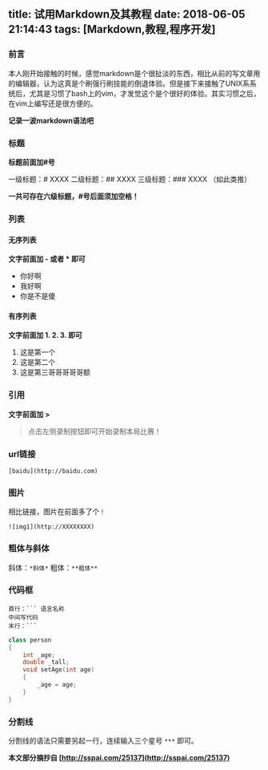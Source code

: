 title: 试用Markdown及其教程
date: 2018-06-05 21:14:43
tags: [Markdown,教程,程序开发]
---
### 前言

本人刚开始接触的时候，感觉markdown是个很扯淡的东西，相比从前的写文章用的编辑器，认为这真是个刷强行刷技能的倒退体验。但是接下来接触了UNIX系系统后，尤其是习惯了bash上的vim，才发觉这个是个很好的体验。其实习惯之后，在vim上编写还是很方便的。

**记录一波markdown语法吧**

<!-- more -->

### 标题

**标题前面加#号**

一级标题：# XXXX
二级标题：## XXXX
三级标题：### XXXX
（如此类推）

**一共可存在六级标题，#号后面须加空格！**

### 列表

#### 无序列表

**文字前面加 - 或者 * 即可**

* 你好啊
* 我好啊
* 你是不是傻

#### 有序列表
**文字前面加 1. 2. 3. 即可**

1. 这是第一个
2. 这是第二个
3. 这是第三哥哥哥哥哥额

### 引用

**文字前面加 >**

> 点击左侧录制按钮即可开始录制本局比赛！

### url链接

`[baidu](http://baidu.com)`

### 图片

相比链接，图片在前面多了个`！`

`![img1](http://XXXXXXXX)`

### 粗体与斜体
斜体：`*斜体*`
粗体：`**粗体**`

### 代码框
```
首行：``` 语言名称
中间写代码
末行：``` 
```

``` c++
class person
{
    int _age;
    double _tall;
    void setAge(int age)
    {
        _age = age;
    }
}
```

### 分割线

分割线的语法只需要另起一行，连续输入三个星号 `***` 即可。

**本文部分摘抄自 [http://sspai.com/25137](http://sspai.com/25137)**
